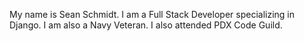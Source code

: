 My name is Sean Schmidt. I am a Full Stack Developer specializing in Django. I am also a Navy Veteran. I also attended PDX Code Guild. 
